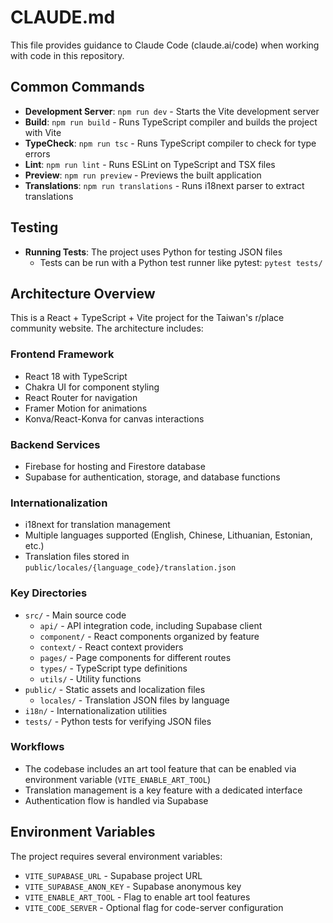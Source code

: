 # CLAUDE.md

This file provides guidance to Claude Code (claude.ai/code) when working with code in this repository.

## Common Commands

- **Development Server**: `npm run dev` - Starts the Vite development server
- **Build**: `npm run build` - Runs TypeScript compiler and builds the project with Vite
- **TypeCheck**: `npm run tsc` - Runs TypeScript compiler to check for type errors
- **Lint**: `npm run lint` - Runs ESLint on TypeScript and TSX files
- **Preview**: `npm run preview` - Previews the built application
- **Translations**: `npm run translations` - Runs i18next parser to extract translations

## Testing

- **Running Tests**: The project uses Python for testing JSON files
  - Tests can be run with a Python test runner like pytest: `pytest tests/`

## Architecture Overview

This is a React + TypeScript + Vite project for the Taiwan's r/place community website. The architecture includes:

### Frontend Framework

- React 18 with TypeScript
- Chakra UI for component styling
- React Router for navigation
- Framer Motion for animations
- Konva/React-Konva for canvas interactions

### Backend Services

- Firebase for hosting and Firestore database
- Supabase for authentication, storage, and database functions

### Internationalization

- i18next for translation management
- Multiple languages supported (English, Chinese, Lithuanian, Estonian, etc.)
- Translation files stored in `public/locales/{language_code}/translation.json`

### Key Directories

- `src/` - Main source code
  - `api/` - API integration code, including Supabase client
  - `component/` - React components organized by feature
  - `context/` - React context providers
  - `pages/` - Page components for different routes
  - `types/` - TypeScript type definitions
  - `utils/` - Utility functions
- `public/` - Static assets and localization files
  - `locales/` - Translation JSON files by language
- `i18n/` - Internationalization utilities
- `tests/` - Python tests for verifying JSON files

### Workflows

- The codebase includes an art tool feature that can be enabled via environment variable (`VITE_ENABLE_ART_TOOL`)
- Translation management is a key feature with a dedicated interface
- Authentication flow is handled via Supabase

## Environment Variables

The project requires several environment variables:

- `VITE_SUPABASE_URL` - Supabase project URL
- `VITE_SUPABASE_ANON_KEY` - Supabase anonymous key
- `VITE_ENABLE_ART_TOOL` - Flag to enable art tool features
- `VITE_CODE_SERVER` - Optional flag for code-server configuration